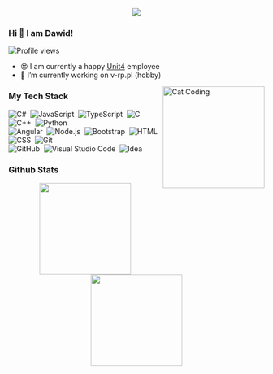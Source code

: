 
<p align="center">
<a href="https://github.com/devBezel">
  <img src="https://socialify.git.ci/devBezel/devBezel/image?language=1&owner=1&pattern=Circuit%20Board&theme=Dark"/>
</a>
</p>

### Hi 👋 I am Dawid!
![Profile views](https://gpvc.arturio.dev/devbezel)

- 😍 I am currently a happy [Unit4](https://www.unit4.com) employee
- 🔭 I’m currently working on v-rp.pl (hobby)

<img alt="Cat Coding" height="200em"  src="https://i.imgur.com/qwjnXHR.gif" align="right"/>

### My Tech Stack

![C#](https://img.shields.io/badge/-CSharp-05122A?style=flat&logo=C%20Sharp&logoColor=239120)&nbsp;
![JavaScript](https://img.shields.io/badge/-JavaScript-05122A?style=flat&logo=javascript)&nbsp;
![TypeScript](https://img.shields.io/badge/-TypeScript-05122A?style=flat&logo=typescript)&nbsp;
![C](https://img.shields.io/badge/-C-05122A?style=flat&logo=C&logoColor=A8B9CC)&nbsp;
![C++](https://img.shields.io/badge/-C++-05122A?style=flat&logo=C%2B%2B&logoColor=00599C)&nbsp;
![Python](https://img.shields.io/badge/-Python-05122A?style=flat&logo=python)\
![Angular](https://img.shields.io/badge/-Angular-05122A?style=flat&logo=Angular&logoColor=DD0031)&nbsp;
![Node.js](https://img.shields.io/badge/-Node.js-05122A?style=flat&logo=node.js)&nbsp;
![Bootstrap](https://img.shields.io/badge/-Bootstrap-05122A?style=flat&logo=bootstrap&logoColor=563D7C)&nbsp;
![HTML](https://img.shields.io/badge/-HTML-05122A?style=flat&logo=HTML5)&nbsp;
![CSS](https://img.shields.io/badge/-CSS-05122A?style=flat&logo=CSS3&logoColor=1572B6)&nbsp;
![Git](https://img.shields.io/badge/-Git-05122A?style=flat&logo=git)\
![GitHub](https://img.shields.io/badge/-GitHub-05122A?style=flat&logo=github)&nbsp;
![Visual Studio Code](https://img.shields.io/badge/-Visual%20Studio%20Code-05122A?style=flat&logo=visual-studio-code&logoColor=007ACC)&nbsp;
![Idea](https://aleen42.github.io/badges/src/idea.svg)


### Github Stats
<p align="center">
<a href="https://github.com/devBezel">
  <img height="180em" src="https://github-readme-stats-eight-theta.vercel.app/api?username=devBezel&show_icons=true&theme=algolia&include_all_commits=true&count_private=true"/>
  <img height="180em" src="https://github-readme-stats-eight-theta.vercel.app/api/top-langs/?username=devBezel&layout=compact&langs_count=8&theme=algolia"/>
</a>
</p>
